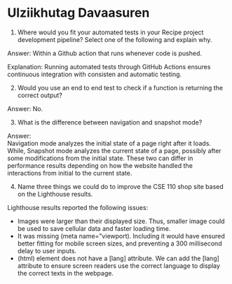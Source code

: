 # Ulziikhutag Davaasuren

1) Where would you fit your automated tests in your Recipe project development pipeline? Select one of the following and explain why.  

Answer: Within a Github action that runs whenever code is pushed.  

Explanation: Running automated tests through GitHub Actions ensures continuous integration with consisten and automatic testing.  

2) Would you use an end to end test to check if a function is returning the correct output? 

Answer: No.  

3) What is the difference between navigation and snapshot mode?  

Answer:  
Navigation mode analyzes the initial state of a page right after it loads. While, Snapshot mode analyzes the current state of a page, possibly after some modifications from the initial state. These two can differ in performance results depending on how the website handled the interactions from initial to the current state.  

4) Name three things we could do to improve the CSE 110 shop site based on the Lighthouse results.  

Lighthouse results reported the following issues:  
* Images were larger than their displayed size. Thus, smaller image could be used to save cellular data and faster loading time.  
* It was missing (meta name="viewport). Including it would have ensured better fitting for mobile screen sizes, and preventing a 300 millisecond delay to user inputs.  
* (html) element does not have a [lang] attribute. We can add the [lang] attribute to ensure screen readers use the correct language to display the correct texts in the webpage.  
